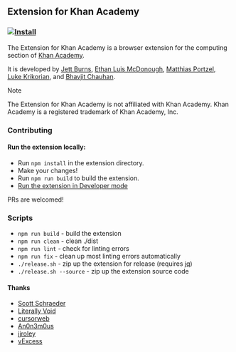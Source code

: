 ## Extension for Khan Academy
### [![Install](https://storage.googleapis.com/chrome-gcs-uploader.appspot.com/image/WlD8wC6g8khYWPJUsQceQkhXSlv1/iNEddTyWiMfLSwFD6qGq.png)](https://chrome.google.com/webstore/detail/the-khan-academy-extensio/gniggljddhajnfbkjndcgnomkddfcial)
The Extension for Khan Academy is a browser extension for the computing section of [Khan Academy](https://khanacademy.org).

It is developed by [Jett Burns](https://github.com/jettburns14), [Ethan Luis McDonough](https://github.com/EthanLuisMcDonough), [Matthias Portzel](https://github.com/MatthiasPortzel), [Luke Krikorian](https://github.com/lukekrikorian), and [Bhavjit Chauhan](https://github.com/bhavjitChauhan).

> [!NOTE]
> The Extension for Khan Academy is not affiliated with Khan Academy. Khan Academy is a registered trademark of Khan Academy, Inc.

### Contributing
#### Run the extension locally:
* Run `npm install` in the extension directory.
* Make your changes!
* Run `npm run build` to build the extension.
* [Run the extension in Developer mode](https://developer.chrome.com/extensions/getstarted#unpacked)

PRs are welcomed!

### Scripts
* `npm run build` - build the extension
* `npm run clean` - clean ./dist
* `npm run lint` - check for linting errors
* `npm run fix` - clean up most linting errors automatically
* `./release.sh` - zip up the extension for release (requires [jq](https://github.com/stedolan/jq))
* `./release.sh --source` - zip up the extension source code

#### Thanks
* [Scott Schraeder](https://github.com/CosignCosine)
* [Literally Void](https://github.com/LiterallyVoid)
* [cursorweb](https://github.com/cursorweb)
* [An0n3m0us](https://github.com/An0n3m0us)
* [jjroley](https://github.com/jjroley)
* [vExcess](https://github.com/vExcess)
